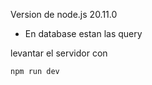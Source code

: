Version de node.js 20.11.0

- En database estan las query

levantar el servidor con

```sh
npm run dev
```
